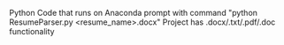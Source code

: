 Python Code that runs on Anaconda prompt with command "python ResumeParser.py <resume_name>.docx"
Project has .docx/.txt/.pdf/.doc functionality
